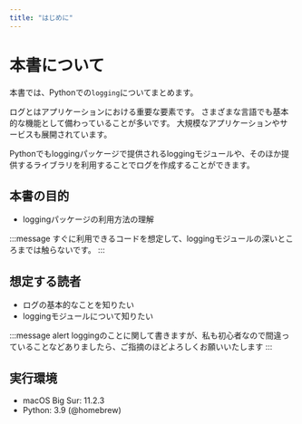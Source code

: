```yaml
---
title: "はじめに"
---
```


# 本書について

本書では、Pythonでの`logging`についてまとめます。

ログとはアプリケーションにおける重要な要素です。
さまざまな言語でも基本的な機能として備わっていることが多いです。
大規模なアプリケーションやサービスも展開されています。

Pythonでもloggingパッケージで提供されるloggingモジュールや、そのほか提供するライブラリを利用することでログを作成することができます。


## 本書の目的

- loggingパッケージの利用方法の理解

:::message
すぐに利用できるコードを想定して、loggingモジュールの深いところまでは触らないです。
:::

## 想定する読者

- ログの基本的なことを知りたい
- loggingモジュールについて知りたい

:::message alert
loggingのことに関して書きますが、私も初心者なので間違っていることなどありましたら、ご指摘のほどよろしくお願いいたします
:::


## 実行環境

- macOS Big Sur: 11.2.3
- Python: 3.9 (@homebrew)
